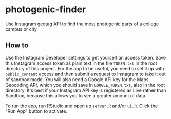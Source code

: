 # photogenic-finder
Use Instagram geotag API to find the most photogenic parts of a college campus or city

## How to
Use the Instagram Developer settings to get yourself an access token. Save this Instagram access token as plain text in the file `TOKEN.txt` in the root directory of this project. For the app to be useful, you need to set it up with `public_content` access and then submit a request to Instagram to take it out of sandbox mode. You will also need a Google API key for the Maps Geocoding API, which you should save in `GOOGLE_TOKEN.txt`, also in the root directory. It's best if your Instagram API key is registered as Live rather than Sandbox, because this allows you to see a greater amount of data.

To run the app, run RStudio and open up `server.R` and/or `ui.R`. Click the "Run App" button to activate.
